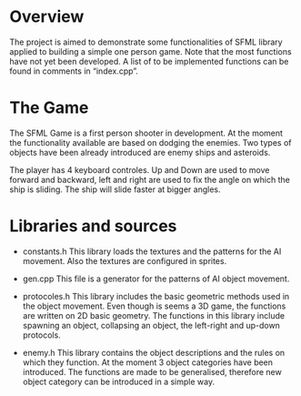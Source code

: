 Overview
========

The project is aimed to demonstrate some functionalities of SFML library applied to building a simple one person game. Note that the most functions have not yet been developed. A list of to be implemented functions can be found in comments in “index.cpp”.

The Game
========

The SFML Game is a first person shooter in development. At the moment the functionality available are based on dodging the enemies. Two types of objects have been already introduced are enemy ships and asteroids. 

The player has 4 keyboard controles. Up and Down are used to move forward and backward, left and right are used to fix the angle on which the ship is sliding. The ship will slide faster at bigger angles.

Libraries and sources
=====================

* constants.h
This library loads the textures and the patterns for the AI movement. Also the textures are configured in sprites. 

* gen.cpp
This file is a generator for the patterns of AI object movement.

* protocoles.h
This library includes the basic geometric methods used in the object movement. Even though is seems a 3D game, the functions are written on 2D basic geometry. The functions in this library include spawning an object, collapsing an object, the left-right and up-down protocols. 

* enemy.h
This library contains the object descriptions and the rules on which they function. At the moment 3 object categories have been introduced. The functions are made to be generalised, therefore new object category can be introduced in a simple way.

